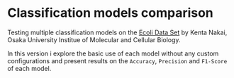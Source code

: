 # Classification models comparison
Testing multiple classification models on the [Ecoli Data Set](https://archive.ics.uci.edu/ml/datasets/Ecoli) by Kenta Nakai, Osaka University Institue of Molecular and Cellular Biology.

In this version i explore the basic use of each model without any custom configurations and present results on the `Accuracy`, `Precision` and `F1-Score` of each model.
